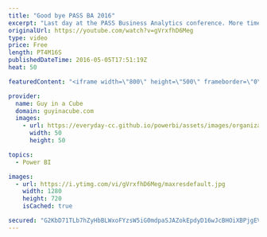 ```yaml
---
title: "Good bye PASS BA 2016"
excerpt: "Last day at the PASS Business Analytics conference. More time in the exhibition hall. Attended a few sessions and relaxed with some friends. Ended up doing a video walk in downtown with a friend. Which was awesome!  Music by https://soundcloud.com/jeff-kaale  SUBSCRIBE! https://www.youtube.com/channel/UCFp1vaKzpfvoGai0vE5VJ0w?sub_confirmation=1"
originalUrl: https://youtube.com/watch?v=gVrxfhD6Meg
type: video
price: Free
length: PT4M16S
publishedDateTime: 2016-05-05T17:51:19Z
heat: 50

featuredContent: "<iframe width=\"800\" height=\"500\" frameborder=\"0\" src=\"https://www.youtube.com/embed/gVrxfhD6Meg\" allow=\"accelerometer; autoplay; encrypted-media; gyroscope; picture-in-picture\" allowfullscreen></iframe>"

provider:
  name: Guy in a Cube
  domain: guyinacube.com
  images:
    - url: https://everyday-cc.github.io/powerbi/assets/images/organizations/guyinacube.com-50x50.jpg
      width: 50
      height: 50

topics:
  - Power BI

images:
  - url: https://i.ytimg.com/vi/gVrxfhD6Meg/maxresdefault.jpg
    width: 1280
    height: 720
    isCached: true

secured: "G2KbD71TLb7hZyHbBLWxoFYzsW5iG0mdpaSJAZokEpdyD16wJcBHOiXBPjgEVONn6LNfEZBo0M1MWhLPZ6G+Uorj2nI/xYR2IMssdiQKZd/KvOjHaiVIra//+4UHp7vfRsObuRnU1KQX/UU0+Lp9NWkl2lYVRl0ob+O0nLw7eLVYsOsptuufeJzroVpPlWAXIzBGrrGZbHkuMPyv77uxrAgzvnXFvXcLLSOVI/2lQmShVMH2rTw70GLqA7ar90YPtYGamlpyH7GzdVsBuvKxpYx/FCFraSb52ZEKLL9vJG09X+sjMtyZFLQdMtB8j/7TkVAXKtcm/ub3XB8vCZdCZBk4nAkjmnxGxhCybd4KHscR4sjuBh5ubxBTG4syzyFZKl8Upw1cX1Nurrg3DFD+9YnbxJSTBRfkYcGD03ibM4A=;pMsIYEuTj40+MMeHdft8zg=="
---
```


